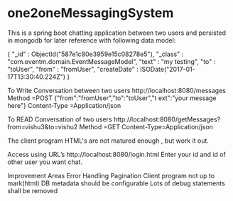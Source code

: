 # one2oneMessagingSystem


This is a spring boot chatting application between two users and persisted in mongodb for later reference with following data model:

{
  "_id" : ObjectId("587e1c80e3959e15c08278e5"),
  "_class" : "com.eventm.domain.EventMessageModel",
  "text" : "my testing",
  "to" : "toUser",
  "from" : "fromUser",
  "createDate" : ISODate("2017-01-17T13:30:40.224Z")
}

To Write Conversation between two users
http://localhost:8080/messages
Method =POST
{"from":"fromUser","to":"toUser","t
ext":"your message here"}
Content-Type =Application/json

To READ Conversation of two users
http://localhost:8080/getMessages?from=vishu3&to=vishu2
Method =GET
Content-Type=Application/json


The client program HTML's are not matured enough , but work it out.

Access using URL’s
http://localhost:8080/login.html
Enter your id    and id of other user you want chat.







Improvement Areas
Error Handling
Pagination
Client program not up to mark(html)
DB metadata should be configurable
Lots of debug statements shall be removed

